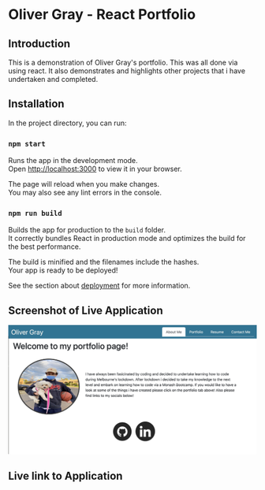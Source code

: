 # Oliver Gray - React Portfolio

## Introduction

This is a demonstration of Oliver Gray's portfolio. This was all done via using react. It also demonstrates and highlights other projects that i have undertaken and completed.

## Installation

In the project directory, you can run:

### `npm start`

Runs the app in the development mode.\
Open [http://localhost:3000](http://localhost:3000) to view it in your browser.

The page will reload when you make changes.\
You may also see any lint errors in the console.

### `npm run build`

Builds the app for production to the `build` folder.\
It correctly bundles React in production mode and optimizes the build for the best performance.

The build is minified and the filenames include the hashes.\
Your app is ready to be deployed!

See the section about [deployment](https://facebook.github.io/create-react-app/docs/deployment) for more information.

## Screenshot of Live Application

![Screenshot of live application](./src/components/images/Screenshot%20of%20Live%20Application.png)

## Live link to Application